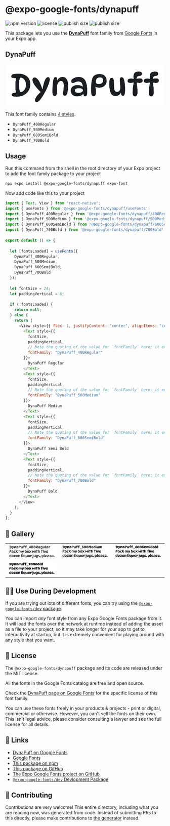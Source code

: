# @expo-google-fonts/dynapuff

![npm version](https://flat.badgen.net/npm/v/@expo-google-fonts/dynapuff)
![license](https://flat.badgen.net/github/license/expo/google-fonts)
![publish size](https://flat.badgen.net/packagephobia/install/@expo-google-fonts/dynapuff)
![publish size](https://flat.badgen.net/packagephobia/publish/@expo-google-fonts/dynapuff)

This package lets you use the [**DynaPuff**](https://fonts.google.com/specimen/DynaPuff) font family from [Google Fonts](https://fonts.google.com/) in your Expo app.

## DynaPuff

![DynaPuff](./font-family.png)

This font family contains [4 styles](#-gallery).

- `DynaPuff_400Regular`
- `DynaPuff_500Medium`
- `DynaPuff_600SemiBold`
- `DynaPuff_700Bold`

## Usage

Run this command from the shell in the root directory of your Expo project to add the font family package to your project

```sh
npx expo install @expo-google-fonts/dynapuff expo-font
```

Now add code like this to your project

```js
import { Text, View } from "react-native";
import { useFonts } from '@expo-google-fonts/dynapuff/useFonts';
import { DynaPuff_400Regular } from '@expo-google-fonts/dynapuff/400Regular';
import { DynaPuff_500Medium } from '@expo-google-fonts/dynapuff/500Medium';
import { DynaPuff_600SemiBold } from '@expo-google-fonts/dynapuff/600SemiBold';
import { DynaPuff_700Bold } from '@expo-google-fonts/dynapuff/700Bold';

export default () => {

  let [fontsLoaded] = useFonts({
    DynaPuff_400Regular, 
    DynaPuff_500Medium, 
    DynaPuff_600SemiBold, 
    DynaPuff_700Bold
  });

  let fontSize = 24;
  let paddingVertical = 6;

  if (!fontsLoaded) {
    return null;
  } else {
    return (
      <View style={{ flex: 1, justifyContent: "center", alignItems: "center" }}>
        <Text style={{
          fontSize,
          paddingVertical,
          // Note the quoting of the value for `fontFamily` here; it expects a string!
          fontFamily: "DynaPuff_400Regular"
        }}>
          DynaPuff Regular
        </Text>
        <Text style={{
          fontSize,
          paddingVertical,
          // Note the quoting of the value for `fontFamily` here; it expects a string!
          fontFamily: "DynaPuff_500Medium"
        }}>
          DynaPuff Medium
        </Text>
        <Text style={{
          fontSize,
          paddingVertical,
          // Note the quoting of the value for `fontFamily` here; it expects a string!
          fontFamily: "DynaPuff_600SemiBold"
        }}>
          DynaPuff Semi Bold
        </Text>
        <Text style={{
          fontSize,
          paddingVertical,
          // Note the quoting of the value for `fontFamily` here; it expects a string!
          fontFamily: "DynaPuff_700Bold"
        }}>
          DynaPuff Bold
        </Text>
      </View>
    );
  }
};
```

## 🔡 Gallery


||||
|-|-|-|
|![DynaPuff_400Regular](./400Regular/DynaPuff_400Regular.ttf.png)|![DynaPuff_500Medium](./500Medium/DynaPuff_500Medium.ttf.png)|![DynaPuff_600SemiBold](./600SemiBold/DynaPuff_600SemiBold.ttf.png)||
|![DynaPuff_700Bold](./700Bold/DynaPuff_700Bold.ttf.png)||||


## 👩‍💻 Use During Development

If you are trying out lots of different fonts, you can try using the [`@expo-google-fonts/dev` package](https://github.com/expo/google-fonts/tree/master/font-packages/dev#readme).

You can import _any_ font style from any Expo Google Fonts package from it. It will load the fonts over the network at runtime instead of adding the asset as a file to your project, so it may take longer for your app to get to interactivity at startup, but it is extremely convenient for playing around with any style that you want.


## 📖 License

The `@expo-google-fonts/dynapuff` package and its code are released under the MIT license.

All the fonts in the Google Fonts catalog are free and open source.

Check the [DynaPuff page on Google Fonts](https://fonts.google.com/specimen/DynaPuff) for the specific license of this font family.

You can use these fonts freely in your products & projects - print or digital, commercial or otherwise. However, you can't sell the fonts on their own. This isn't legal advice, please consider consulting a lawyer and see the full license for all details.

## 🔗 Links

- [DynaPuff on Google Fonts](https://fonts.google.com/specimen/DynaPuff)
- [Google Fonts](https://fonts.google.com/)
- [This package on npm](https://www.npmjs.com/package/@expo-google-fonts/dynapuff)
- [This package on GitHub](https://github.com/expo/google-fonts/tree/master/font-packages/dynapuff)
- [The Expo Google Fonts project on GitHub](https://github.com/expo/google-fonts)
- [`@expo-google-fonts/dev` Devlopment Package](https://github.com/expo/google-fonts/tree/master/font-packages/dev)

## 🤝 Contributing

Contributions are very welcome! This entire directory, including what you are reading now, was generated from code. Instead of submitting PRs to this directly, please make contributions to [the generator](https://github.com/expo/google-fonts/tree/master/packages/generator) instead.
